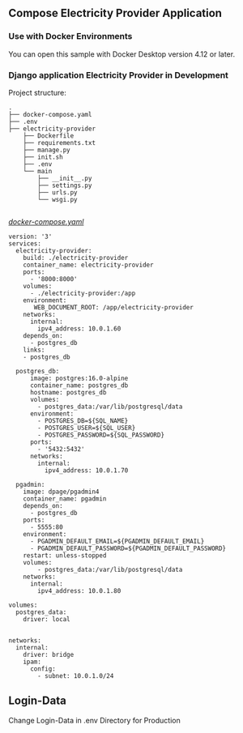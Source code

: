 ## Compose Electricity Provider Application

### Use with Docker Environments

You can open this sample with Docker Desktop version 4.12 or later.


### Django application Electricity Provider in Development

Project structure:
```
.
├── docker-compose.yaml
├── .env 
├── electricity-provider
    ├── Dockerfile
    ├── requirements.txt
    ├── manage.py
    ├── init.sh
    ├── .env
    └── main
        ├── __init__.py
        ├── settings.py
        ├── urls.py
        └── wsgi.py
        

```

[_docker-compose.yaml_](docker-compose.yaml)
```
version: '3'
services:
  electricity-provider: 
    build: ./electricity-provider
    container_name: electricity-provider
    ports: 
      - '8000:8000'
    volumes:
      - ./electricity-provider:/app
    environment:
       WEB_DOCUMENT_ROOT: /app/electricity-provider
    networks:
      internal:
        ipv4_address: 10.0.1.60
    depends_on:
      - postgres_db
    links:
    - postgres_db
    
  postgres_db:
      image: postgres:16.0-alpine
      container_name: postgres_db
      hostname: postgres_db
      volumes:
        - postgres_data:/var/lib/postgresql/data
      environment:
        - POSTGRES_DB=${SQL_NAME}
        - POSTGRES_USER=${SQL_USER}
        - POSTGRES_PASSWORD=${SQL_PASSWORD}  
      ports:
        - '5432:5432'
      networks:
        internal:
          ipv4_address: 10.0.1.70

  pgadmin:
    image: dpage/pgadmin4
    container_name: pgadmin
    depends_on:
      - postgres_db
    ports:
      - 5555:80
    environment:
      - PGADMIN_DEFAULT_EMAIL=${PGADMIN_DEFAULT_EMAIL}
      - PGADMIN_DEFAULT_PASSWORD=${PGADMIN_DEFAULT_PASSWORD}
    restart: unless-stopped
    volumes:
        - postgres_data:/var/lib/postgresql/data
    networks:
      internal:
        ipv4_address: 10.0.1.80

volumes:
  postgres_data:
    driver: local


networks:
  internal:
    driver: bridge
    ipam: 
      config: 
        - subnet: 10.0.1.0/24

```

## Login-Data

Change Login-Data in .env Directory for Production

